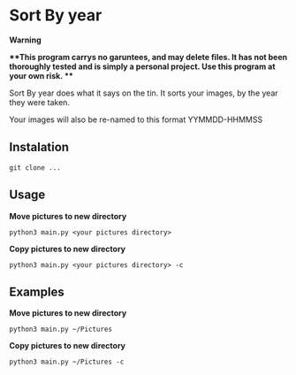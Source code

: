 # Sort By year  

**Warning**

__**This program carrys no garuntees, and may delete files. It has not been thoroughly tested and is simply a personal project. Use this program at your own risk. **__ 

Sort By year does what it says on the tin. It sorts your images, by the year they were taken.

Your images will also be re-named to this format YYMMDD-HHMMSS

## Instalation

`git clone ...`

## Usage


**Move pictures to new directory**

`python3 main.py <your pictures directory>`

**Copy pictures to new directory**

`python3 main.py <your pictures directory> -c`

## Examples

**Move pictures to new directory**

`python3 main.py ~/Pictures`

**Copy pictures to new directory**

`python3 main.py ~/Pictures -c`
